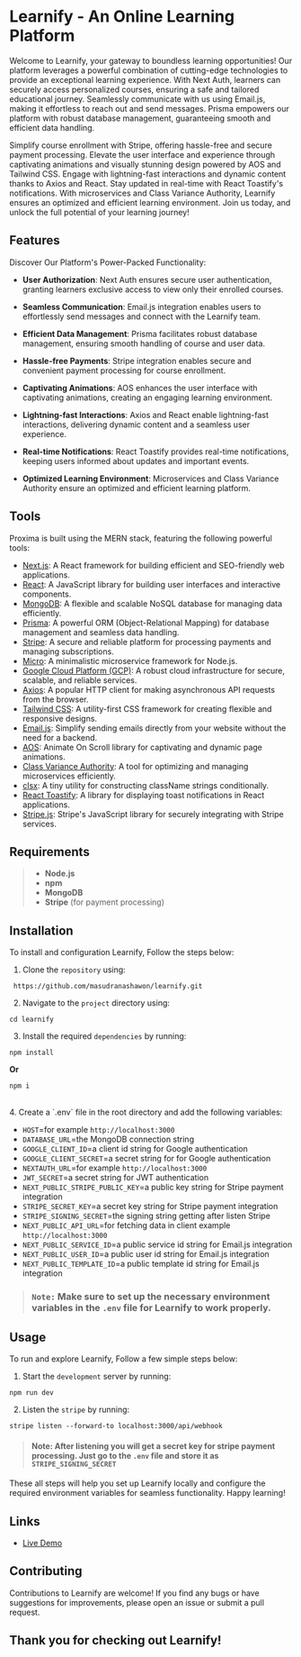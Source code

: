 # Learnify - An Online Learning Platform

Welcome to Learnify, your gateway to boundless learning opportunities! Our platform leverages a powerful combination of cutting-edge technologies to provide an exceptional learning experience. With Next Auth, learners can securely access personalized courses, ensuring a safe and tailored educational journey. Seamlessly communicate with us using Email.js, making it effortless to reach out and send messages. Prisma empowers our platform with robust database management, guaranteeing smooth and efficient data handling.

Simplify course enrollment with Stripe, offering hassle-free and secure payment processing. Elevate the user interface and experience through captivating animations and visually stunning design powered by AOS and Tailwind CSS. Engage with lightning-fast interactions and dynamic content thanks to Axios and React. Stay updated in real-time with React Toastify's notifications. With microservices and Class Variance Authority, Learnify ensures an optimized and efficient learning environment. Join us today, and unlock the full potential of your learning journey!

## Features

Discover Our Platform's Power-Packed Functionality:

- **User Authorization**: Next Auth ensures secure user authentication, granting learners exclusive access to view only their enrolled courses.

- **Seamless Communication**: Email.js integration enables users to effortlessly send messages and connect with the Learnify team.

- **Efficient Data Management**: Prisma facilitates robust database management, ensuring smooth handling of course and user data.

- **Hassle-free Payments**: Stripe integration enables secure and convenient payment processing for course enrollment.

- **Captivating Animations**: AOS enhances the user interface with captivating animations, creating an engaging learning environment.

- **Lightning-fast Interactions**: Axios and React enable lightning-fast interactions, delivering dynamic content and a seamless user experience.

- **Real-time Notifications**: React Toastify provides real-time notifications, keeping users informed about updates and important events.

- **Optimized Learning Environment**: Microservices and Class Variance Authority ensure an optimized and efficient learning platform.

## Tools

Proxima is built using the MERN stack, featuring the following powerful tools:

- [Next.js](https://nextjs.org/): A React framework for building efficient and SEO-friendly web applications.
- [React](https://reactjs.org/): A JavaScript library for building user interfaces and interactive components.
- [MongoDB](https://www.mongodb.com/): A flexible and scalable NoSQL database for managing data efficiently.
- [Prisma](https://www.prisma.io/): A powerful ORM (Object-Relational Mapping) for database management and seamless data handling.
- [Stripe](https://stripe.com/): A secure and reliable platform for processing payments and managing subscriptions.
- [Micro](https://github.com/vercel/micro): A minimalistic microservice framework for Node.js.
- [Google Cloud Platform (GCP)](https://cloud.google.com/): A robust cloud infrastructure for secure, scalable, and reliable services.
- [Axios](https://axios-http.com/): A popular HTTP client for making asynchronous API requests from the browser.
- [Tailwind CSS](https://tailwindcss.com/): A utility-first CSS framework for creating flexible and responsive designs.
- [Email.js](https://www.emailjs.com/): Simplify sending emails directly from your website without the need for a backend.
- [AOS](https://michalsnik.github.io/aos/): Animate On Scroll library for captivating and dynamic page animations.
- [Class Variance Authority](https://cva.style/docs): A tool for optimizing and managing microservices efficiently.
- [clsx](https://github.com/lukeed/clsx): A tiny utility for constructing className strings conditionally.
- [React Toastify](https://fkhadra.github.io/react-toastify/): A library for displaying toast notifications in React applications.
- [Stripe.js](https://stripe.com/docs/js): Stripe's JavaScript library for securely integrating with Stripe services.

## Requirements

> - **Node.js**
> - **npm**
> - **MongoDB**
> - **Stripe** (for payment processing)

## Installation

To install and configuration Learnify, Follow the steps below:

1. Clone the `repository` using:

```
 https://github.com/masudranashawon/learnify.git
```

2. Navigate to the `project` directory using:

```
cd learnify
```

3. Install the required `dependencies` by running:

```
npm install
```

**Or**

```
npm i
```

<br>
4. Create a `.env` file in the root directory and add the following variables:

- `HOST`=for example `http://localhost:3000`
- `DATABASE_URL`=the MongoDB connection string
- `GOOGLE_CLIENT_ID`=a client id string for Google authentication
- `GOOGLE_CLIENT_SECRET`=a secret string for for Google authentication
- `NEXTAUTH_URL`=for example `http://localhost:3000`
- `JWT_SECRET`=a secret string for JWT authentication
- `NEXT_PUBLIC_STRIPE_PUBLIC_KEY`=a public key string for Stripe payment integration
- `STRIPE_SECRET_KEY`=a secret key string for Stripe payment integration
- `STRIPE_SIGNING_SECRET`=the signing string getting after listen Stripe
- `NEXT_PUBLIC_API_URL`=for fetching data in client example `http://localhost:3000`
- `NEXT_PUBLIC_SERVICE_ID`=a public service id string for Email.js integration
- `NEXT_PUBLIC_USER_ID`=a public user id string for Email.js integration
- `NEXT_PUBLIC_TEMPLATE_ID`=a public template id string for Email.js integration

> ### `Note:` Make sure to set up the necessary environment variables in the `.env` file for Learnify to work properly.

## Usage

To run and explore Learnify, Follow a few simple steps below:

1. Start the `development` server by running:

```
npm run dev
```

2. Listen the `stripe` by running:

```
stripe listen --forward-to localhost:3000/api/webhook
```

> #### Note: After listening you will get a secret key for stripe payment processing. Just go to the `.env` file and store it as `STRIPE_SIGNING_SECRET`

These all steps will help you set up Learnify locally and configure the required environment variables for seamless functionality. Happy learning!

## Links

- [Live Demo](https://learnify-pro.vercel.app)

## Contributing

Contributions to Learnify are welcome! If you find any bugs or have suggestions for improvements, please open an issue or submit a pull request.

## Thank you for checking out Learnify!

